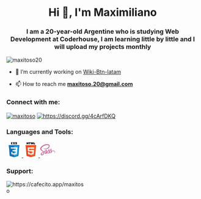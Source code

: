 <h1 align="center">Hi 👋, I'm Maximiliano</h1>
<h3 align="center">I am a 20-year-old Argentine who is studying Web Development at Coderhouse, I am learning little by little and I will upload my projects monthly</h3>

<p align="left"> <img src="https://komarev.com/ghpvc/?username=maxitoso20&label=Profile%20views&color=0e75b6&style=flat" alt="maxitoso20" /> </p>

- 🔭 I’m currently working on [Wiki-Btn-latam](https://github.com/maxitoso20/PreEntrega2Toso)

- 📫 How to reach me **maxitoso.20@gmail.com**

<h3 align="left">Connect with me:</h3>
<p align="left">
<a href="https://instagram.com/maxitoso" target="blank"><img align="center" src="https://raw.githubusercontent.com/rahuldkjain/github-profile-readme-generator/master/src/images/icons/Social/instagram.svg" alt="maxitoso" height="30" width="40" /></a>
<a href="https://discord.gg/https://discord.gg/4cArfDKQ" target="blank"><img align="center" src="https://raw.githubusercontent.com/rahuldkjain/github-profile-readme-generator/master/src/images/icons/Social/discord.svg" alt="https://discord.gg/4cArfDKQ" height="30" width="40" /></a>
</p>

<h3 align="left">Languages and Tools:</h3>
<p align="left"> <a href="https://www.w3schools.com/css/" target="_blank" rel="noreferrer"> <img src="https://raw.githubusercontent.com/devicons/devicon/master/icons/css3/css3-original-wordmark.svg" alt="css3" width="40" height="40"/> </a> <a href="https://www.w3.org/html/" target="_blank" rel="noreferrer"> <img src="https://raw.githubusercontent.com/devicons/devicon/master/icons/html5/html5-original-wordmark.svg" alt="html5" width="40" height="40"/> </a> <a href="https://sass-lang.com" target="_blank" rel="noreferrer"> <img src="https://raw.githubusercontent.com/devicons/devicon/master/icons/sass/sass-original.svg" alt="sass" width="40" height="40"/> </a> </p>

<h3 align="left">Support:</h3>
<p><a href="https://www.buymeacoffee.com/https://cafecito.app/maxitoso"> <img align="left" src="https://cdn.buymeacoffee.com/buttons/v2/default-yellow.png" height="50" width="210" alt="https://cafecito.app/maxitoso" /></a></p><br><br>

